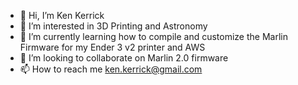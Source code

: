 - 👋 Hi, I’m Ken Kerrick
- 👀 I’m interested in 3D Printing and Astronomy
- 🌱 I’m currently learning how to compile and customize the Marlin Firmware for my Ender 3 v2 printer and AWS
- 💞️ I’m looking to collaborate on Marlin 2.0 firmware
- 📫 How to reach me ken.kerrick@gmail.com

<!---
KenKerrick/KenKerrick is a ✨ special ✨ repository because its `README.md` (this file) appears on your GitHub profile.
You can click the Preview link to take a look at your changes.
--->

